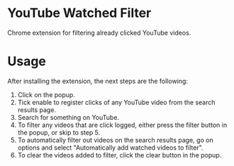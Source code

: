 # YouTube Watched Filter
 Chrome extension for filtering already clicked YouTube videos.

# Usage
After installing the extension, the next steps are the following:

1. Click on the popup.
2. Tick enable to register clicks of any YouTube video from the search results page.
3. Search for something on YouTube.
4. To filter any videos that are click logged, either press the filter button in the popup, or skip to step 5.
5. To automatically filter out videos on the search results page, go on options and select "Automatically add watched videos to filter".
6. To clear the videos added to filter, click the clear button in the popup.
